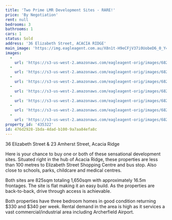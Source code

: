 ```yaml
---
title: 'Two Prime LMR Development Sites - RARE!'
price: 'By Negotiation'
rent: null
bedrooms: 3
bathrooms: 1
cars: 1
status: Sold
address: '36 Elizabeth Street, ACACIA RIDGE'
main_image: 'https://img.eagleagent.com.au/X8n1t-H9eCFjV37i0UobeD6_0_Y=/1280x854/smart/https://s3-us-west-2.amazonaws.com/eagleagent-orig/images/6823201/118543659-image-M.jpg'
images:
  -
    url: 'https://s3-us-west-2.amazonaws.com/eagleagent-orig/images/6823207/118543659-image-F.jpg'
  -
    url: 'https://s3-us-west-2.amazonaws.com/eagleagent-orig/images/6823206/118543659-image-E.jpg'
  -
    url: 'https://s3-us-west-2.amazonaws.com/eagleagent-orig/images/6823205/118543659-image-D.jpg'
  -
    url: 'https://s3-us-west-2.amazonaws.com/eagleagent-orig/images/6823204/118543659-image-C.jpg'
  -
    url: 'https://s3-us-west-2.amazonaws.com/eagleagent-orig/images/6823203/118543659-image-B.jpg'
  -
    url: 'https://s3-us-west-2.amazonaws.com/eagleagent-orig/images/6823202/118543659-image-A.jpg'
  -
    url: 'https://s3-us-west-2.amazonaws.com/eagleagent-orig/images/6823201/118543659-image-M.jpg'
property_id: '435322'
id: 476d2928-1bda-4dad-b100-9a7aa84efa8c
---
```

36 Elizabeth Street & 23 Amherst Street, Acacia Ridge

Here is your chance to buy one or both of these sensational development sites. Situated right in the hub of Acacia Ridge, these properties are less than 100 metres to Elizabeth Street Shopping Centre and bus stop. Also close to schools, parks, childcare and medical centres.

Both sites are 825sqm totaling 1,650sqm with approximately 16.5m frontages. The site is flat making it an easy build. As the properties are back-to-back, drive through access is achievable.

Both properties have three bedroom homes in good condition returning $330 and $340 per week. Rental demand in the area is high as it services a vast commercial/industrial area including Archerfield Airport.